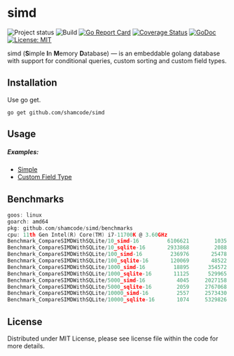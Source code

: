 simd
=================
![Project status](https://img.shields.io/badge/version-0.0.3-green.svg)
![Build](https://github.com/shamcode/simd/actions/workflows/workflow.yml/badge.svg)
[![Go Report Card](https://goreportcard.com/badge/github.com/shamcode/simd)](https://goreportcard.com/report/github.com/shamcode/simd)
[![Coverage Status](https://coveralls.io/repos/github/shamcode/simd/badge.svg?branch=master)](https://coveralls.io/github/shamcode/simd?branch=master)
[![GoDoc](https://godoc.org/github.com/shamcode/simd?status.svg)](https://pkg.go.dev/github.com/shamcode/simd)
[![License: MIT](https://img.shields.io/badge/License-MIT-yellow.svg)](https://opensource.org/licenses/MIT)

simd (**S**imple **I**n **M**emory **D**atabase) &mdash; is an embeddable golang database with support for conditional queries, custom sorting and custom field types.


Installation
------------
 
Use go get.

    go get github.com/shamcode/simd

Usage
------

##### Examples:

- [Simple](https://github.com/shamcode/simd/blob/master/_examples/common/main.go)
- [Custom Field Type](https://github.com/shamcode/simd/blob/master/_examples/custom-field-time)


Benchmarks
------
```go
goos: linux
goarch: amd64
pkg: github.com/shamcode/simd/benchmarks
cpu: 11th Gen Intel(R) Core(TM) i7-11700K @ 3.60GHz
Benchmark_CompareSIMDWithSQLite/10_simd-16         6106621	      1035 ns/op	     504 B/op	      12 allocs/op
Benchmark_CompareSIMDWithSQLite/10_sqlite-16       2933868	      2088 ns/op	     576 B/op	      25 allocs/op
Benchmark_CompareSIMDWithSQLite/100_simd-16         236976	     25478 ns/op	   12102 B/op	     288 allocs/op
Benchmark_CompareSIMDWithSQLite/100_sqlite-16       120069	     48522 ns/op	   13824 B/op	     600 allocs/op
Benchmark_CompareSIMDWithSQLite/1000_simd-16         18895	    354572 ns/op	  125571 B/op	    2988 allocs/op
Benchmark_CompareSIMDWithSQLite/1000_sqlite-16       11125	    529965 ns/op	  143424 B/op	    6225 allocs/op
Benchmark_CompareSIMDWithSQLite/5000_simd-16          4045	   2027158 ns/op	  638062 B/op	   15983 allocs/op
Benchmark_CompareSIMDWithSQLite/5000_sqlite-16        2059	   2767068 ns/op	  735330 B/op	   33213 allocs/op
Benchmark_CompareSIMDWithSQLite/10000_simd-16         2557	   2573430 ns/op	 1278173 B/op	   32233 allocs/op
Benchmark_CompareSIMDWithSQLite/10000_sqlite-16       1074	   5329826 ns/op	 1475332 B/op	   66963 allocs/op

```

License
-------
Distributed under MIT License, please see license file within the code for more details.
